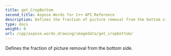 ```yaml
---
title: get_CropBottom
second_title: Aspose.Words for C++ API Reference
description: Defines the fraction of picture removal from the bottom side. 
type: docs
weight: 0
url: /cpp/aspose.words.drawing/imagedata/get_cropbottom/
---
```


Defines the fraction of picture removal from the bottom side. 

